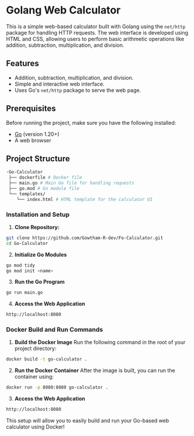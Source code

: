 # Golang Web Calculator
This is a simple web-based calculator built with Golang using the `net/http` package for handling HTTP requests. The web interface is developed using HTML and CSS, allowing users to perform basic arithmetic operations like addition, subtraction, multiplication, and division.

## Features
- Addition, subtraction, multiplication, and division.
- Simple and interactive web interface.
- Uses Go's `net/http` package to serve the web page.

## Prerequisites
Before running the project, make sure you have the following installed:
- [Go](https://golang.org/doc/install) (version 1.20+)
- A web browser

## Project Structure

```bash
-Go-Calculator
 ├── dockerfile # Docker file
 ├── main.go # Main Go file for handling requests 
 ├── go.mod # Go module file 
 └── templates/ 
    └── index.html # HTML template for the calculator UI
```

### Installation and Setup
1. **Clone Repository:**
```bash
git clone https://github.com/Gowtham-R-dev/Fo-Calculator.git
cd Go-Calculator
```

2. **Initialize Go Modules**
```bash
go mod tidy
go mod init <name>
```

3. **Run the Go Program**
```bash
go run main.go
```

4. **Access the Web Application**
```bash
http://localhost:8080
```

### Docker Build and Run Commands
1. **Build the Docker Image**
Run the following command in the root of your project directory:
```bash
docker build -t go-calculator .
```

2. **Run the Docker Container**
After the image is built, you can run the container using:
```bash
docker run -p 8080:8080 go-calculator .
```

3. **Access the Web Application**
```bash
http://localhost:8080
```
This setup will allow you to easily build and run your Go-based web calculator using Docker!
